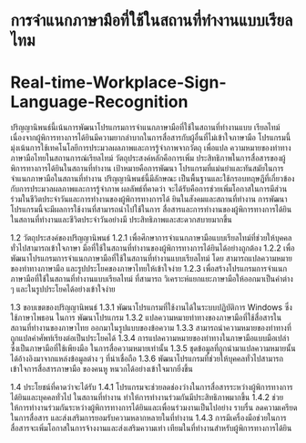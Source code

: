 # การจำแนกภาษามือที่ใช้ในสถานที่ทำงานแบบเรียลไทม
# Real-time-Workplace-Sign-Language-Recognition

ปริญญานิพนธ์นี้เน้นการพัฒนาโปรแกรมการจำแนกภาษามือที่ใช้ในสถานที่ทำงานแบบ
เรียลไทม์ เนื่องจากผู้พิการทางการได้ยินมีความยากลำบากในการสื่อสารกับผู้อื่นที่ไม่เข้าใจภาษามือ 
โปรแกรมนี้มุ่งเน้นการใช้เทคโนโลยีการประมวลผลภาพและการรู้จำภาพจากวัตถุ เพื่อแปล
ความหมายของท่าทางภาษามือไทยในสถานการณ์เรียลไทม์ วัตถุประสงค์หลักคือการเพิ่ม
ประสิทธิภาพในการสื่อสารของผู้พิการทางการได้ยินในสถานที่ทำงาน เป้าหมายคือการพัฒนา
โปรแกรมที่แม่นยำและทันสมัยในการจำแนกภาษามือในสถานที่ทำงาน ปริญญานิพนธ์นี้มีลักษณะ
เป็นพื้นฐานและใช้กรอบทฤษฎีที่เกี่ยวข้องกับการประมวลผลภาพและการรู้จำภาพ ผลลัพธ์ที่คาดว่า
จะได้รับคือการช่วยเพิ่มโอกาสในการมีส่วนร่วมในชีวิตประจำวันและการทำงานของผู้พิการทางการได้
ยินในสังคมและสถานที่ทำงาน การพัฒนาโปรแกรมนี้จะมีผลการใช้งานที่สามารถนำไปใช้ในการ
สื่อสารและการทำงานของผู้พิการทางการได้ยินในสถานที่ทำงานและชีวิตประจำวันอย่างมี
ประสิทธิภาพและสะดวกสบายมากขึ้น

1.2 วัตถุประสงค์ของปริญญานิพนธ์
    1.2.1 เพื่อศึกษาการจำแนกภาษามือแบบเรียลไทม์ที่ช่วยให้บุคคลทั่วไปสามารถเข้าใจภาษา
          มือที่ใช้ในสถานที่ทำงานของผู้พิการทางการได้ยินได้อย่างถูกต้อง 
    1.2.2 เพื่อพัฒนาโปรแกรมการจำแนกภาษามือที่ใช้ในสถานที่ทำงานแบบเรียลไทม์ โดย
          สามารถแปลความหมายของท่าทางภาษามือ และรูปประโยคของภาษาไทยให้เข้าใจง่าย
    1.2.3 เพื่อสร้างโปรแกรมการจำแนกภาษามือที่ใช้ในสถานที่ทำงานแบบเรียลไทม์ ที่สามารถ
          วิเคราะห์แยกแยะภาษามือให้ออกมาเป็นคำต่าง ๆ และในรูปประโยคได้อย่างเข้าใจง่าย
          
1.3 ขอบเขตของปริญญานิพนธ์
  1.3.1 พัฒนาโปรแกรมที่ใช้งานได้ในระบบปฏิบัติการ Windows ซึ่งใช้ภาษาไพธอน ในการ
        พัฒนาโปรแกรม
  1.3.2 แปลความหมายท่าทางของภาษามือที่ใช้สื่อสารในสถานที่ทำงานของภาษาไทย 
        ออกมาในรูปแบบของข้อความ
  1.3.3 สามารถนำความหมายของท่าทางที่ถูกแปลคำศัพท์เรียงต่อเป็นประโยคได้
  1.3.4 การแปลความหมายของท่าทางในภาษามือแบบมือเปล่า ซึ่งเป็นภาษามือที่ใช้เพียงมือ
        ในการสื่อความหมายเท่านั้น
  1.3.5 ชุดข้อมูลที่ถูกนำมาแปลความหมายนั้น ได้อ้างอิงมาจากแหล่งข้อมูลต่าง ๆ ที่น่าเชื่อถือ
  1.3.6 พัฒนาโปรแกรมที่ช่วยให้บุคคลทั่วไปสามารถเข้าใจการสื่อสารภาษามือ ของคนหู
        หนวกได้อย่างเข้าใจมากยิ่งขึ้น

1.4 ประโยชน์ที่คาดว่าจะได้รับ 
  1.4.1 โปรแกรมจะช่วยลดช่องว่างในการสื่อสารระหว่างผู้พิการทางการได้ยินและบุคคลทั่วไป
        ในสถานที่ทำงาน ทำให้การทำงานร่วมกันมีประสิทธิภาพมากขึ้น
  1.4.2 ช่วยให้การทำงานร่วมกันระหว่างผู้พิการทางการได้ยินและเพื่อนร่วมงานเป็นไปอย่าง
        ราบรื่น ลดความเครียดในการสื่อสาร และส่งเสริมการยอมรับความหลากหลายในที่ทำงาน
  1.4.3 การมีเครื่องมือช่วยในการสื่อสารจะเพิ่มโอกาสในการจ้างงานและส่งเสริมความเท่า
        เทียมในที่ทำงานสำหรับผู้พิการทางการได้ยิน 
